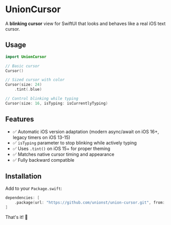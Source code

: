 # UnionCursor

A **blinking cursor** view for SwiftUI that looks and behaves like a real iOS text cursor.

## Usage

```swift
import UnionCursor

// Basic cursor
Cursor()

// Sized cursor with color
Cursor(size: 24)
    .tint(.blue)

// Control blinking while typing
Cursor(size: 16, isTyping: isCurrentlyTyping)
```

## Features

- ✅ Automatic iOS version adaptation (modern async/await on iOS 16+, legacy timers on iOS 13-15)
- ✅ `isTyping` parameter to stop blinking while actively typing
- ✅ Uses `.tint()` on iOS 15+ for proper theming
- ✅ Matches native cursor timing and appearance
- ✅ Fully backward compatible

## Installation

Add to your `Package.swift`:

```swift
dependencies: [
    .package(url: "https://github.com/unionst/union-cursor.git", from: "2.0.0")
]
```

That's it! 🎉
